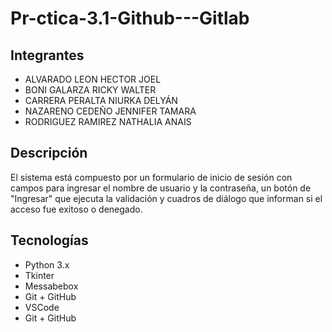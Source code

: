 # Pr-ctica-3.1-Github---Gitlab

## Integrantes
- ALVARADO LEON HECTOR JOEL
- BONI GALARZA RICKY WALTER
- CARRERA PERALTA NIURKA DELYÁN
- NAZARENO CEDEÑO JENNIFER TAMARA
- RODRIGUEZ RAMIREZ NATHALIA ANAIS

## Descripción
El sistema está compuesto por un formulario de inicio de sesión con campos para ingresar el nombre de usuario y la contraseña, un botón de "Ingresar" que ejecuta la validación y cuadros de diálogo que informan si el acceso fue exitoso o denegado.

## Tecnologías
- Python 3.x
- Tkinter
- Messabebox
- Git + GitHub
- VSCode
- Git + GitHub